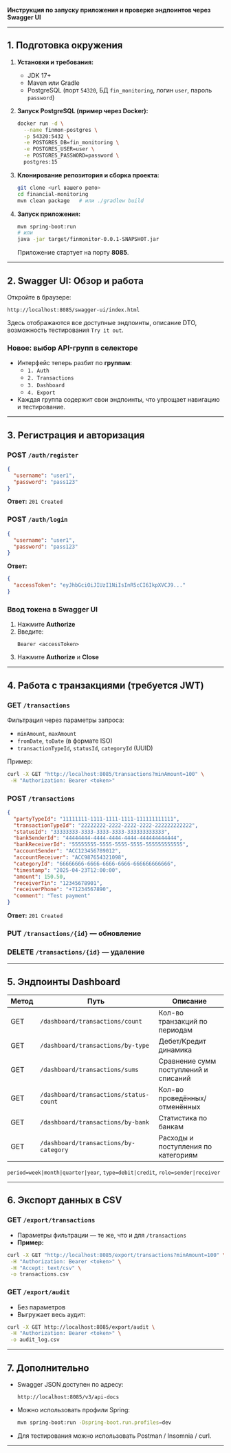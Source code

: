 **Инструкция по запуску приложения и проверке эндпоинтов через Swagger UI**

---

## 1. Подготовка окружения

1. **Установки и требования:**
    - JDK 17+
    - Maven или Gradle
    - PostgreSQL (порт `54320`, БД `fin_monitoring`, логин `user`, пароль `password`)

2. **Запуск PostgreSQL (пример через Docker):**
   ```bash
   docker run -d \
     --name finmon-postgres \
     -p 54320:5432 \
     -e POSTGRES_DB=fin_monitoring \
     -e POSTGRES_USER=user \
     -e POSTGRES_PASSWORD=password \
     postgres:15
   ```

3. **Клонирование репозитория и сборка проекта:**
   ```bash
   git clone <url вашего репо>
   cd financial-monitoring
   mvn clean package   # или ./gradlew build
   ```

4. **Запуск приложения:**
   ```bash
   mvn spring-boot:run
   # или
   java -jar target/finmonitor-0.0.1-SNAPSHOT.jar
   ```
   Приложение стартует на порту **8085**.

---

## 2. Swagger UI: Обзор и работа

Откройте в браузере:
```
http://localhost:8085/swagger-ui/index.html
```

Здесь отображаются все доступные эндпоинты, описание DTO, возможность тестирования `Try it out`.

### Новое: выбор API-групп в селекторе
- Интерфейс теперь разбит по **группам**:
    - `1. Auth`
    - `2. Transactions`
    - `3. Dashboard`
    - `4. Export`
- Каждая группа содержит свои эндпоинты, что упрощает навигацию и тестирование.

---

## 3. Регистрация и авторизация

### POST `/auth/register`
```json
{
  "username": "user1",
  "password": "pass123"
}
```
**Ответ:** `201 Created`

### POST `/auth/login`
```json
{
  "username": "user1",
  "password": "pass123"
}
```
**Ответ:**
```json
{
  "accessToken": "eyJhbGciOiJIUzI1NiIsInR5cCI6IkpXVCJ9..."
}
```

### Ввод токена в Swagger UI
1. Нажмите **Authorize**
2. Введите:
   ```
   Bearer <accessToken>
   ```
3. Нажмите **Authorize** и **Close**

---

## 4. Работа с транзакциями (требуется JWT)

### GET `/transactions`
Фильтрация через параметры запроса:
- `minAmount`, `maxAmount`
- `fromDate`, `toDate` (в формате ISO)
- `transactionTypeId`, `statusId`, `categoryId` (UUID)

Пример:
```bash
curl -X GET "http://localhost:8085/transactions?minAmount=100" \
 -H "Authorization: Bearer <token>"
```

### POST `/transactions`
```json
{
  "partyTypeId": "11111111-1111-1111-1111-111111111111",
  "transactionTypeId": "22222222-2222-2222-2222-222222222222",
  "statusId": "33333333-3333-3333-3333-333333333333",
  "bankSenderId": "44444444-4444-4444-4444-444444444444",
  "bankReceiverId": "55555555-5555-5555-5555-555555555555",
  "accountSender": "ACC123456789012",
  "accountReceiver": "ACC987654321098",
  "categoryId": "66666666-6666-6666-6666-666666666666",
  "timestamp": "2025-04-23T12:00:00",
  "amount": 150.50,
  "receiverTin": "12345678901",
  "receiverPhone": "+71234567890",
  "comment": "Test payment"
}
```
**Ответ:** `201 Created`

### PUT `/transactions/{id}` — обновление
### DELETE `/transactions/{id}` — удаление

---

## 5. Эндпоинты Dashboard

| Метод  | Путь                                       | Описание                               |
|--------|--------------------------------------------|----------------------------------------|
| GET    | `/dashboard/transactions/count`           | Кол-во транзакций по периодам          |
| GET    | `/dashboard/transactions/by-type`         | Дебет/Кредит динамика                  |
| GET    | `/dashboard/transactions/sums`            | Сравнение сумм поступлений и списаний |
| GET    | `/dashboard/transactions/status-count`    | Кол-во проведённых/отменённых          |
| GET    | `/dashboard/transactions/by-bank`         | Статистика по банкам                   |
| GET    | `/dashboard/transactions/by-category`     | Расходы и поступления по категориям    |

`period=week|month|quarter|year`, `type=debit|credit`, `role=sender|receiver`

---

## 6. Экспорт данных в CSV

### GET `/export/transactions`
- Параметры фильтрации — те же, что и для `/transactions`
- **Пример:**
```bash
curl -X GET "http://localhost:8085/export/transactions?minAmount=100" \
 -H "Authorization: Bearer <token>" \
 -H "Accept: text/csv" \
 -o transactions.csv
```

### GET `/export/audit`
- Без параметров
- Выгружает весь аудит:
```bash
curl -X GET http://localhost:8085/export/audit \
 -H "Authorization: Bearer <token>" \
 -o audit_log.csv
```

---

## 7. Дополнительно

- Swagger JSON доступен по адресу:
  ```
  http://localhost:8085/v3/api-docs
  ```
- Можно использовать профили Spring:
  ```bash
  mvn spring-boot:run -Dspring-boot.run.profiles=dev
  ```
- Для тестирования можно использовать Postman / Insomnia / curl.

---



